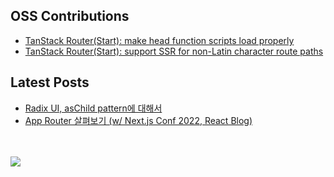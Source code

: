 ## OSS Contributions
- [TanStack Router(Start): make head function scripts load properly](https://github.com/TanStack/router/pull/4323)
- [TanStack Router(Start): support SSR for non-Latin character route paths](https://github.com/TanStack/router/pull/4611)

## Latest Posts
- [Radix UI, asChild pattern에 대해서](https://wookhyung.netlify.app/blog/radix-ui-aschild-pattern)
- [App Router 살펴보기 (w/ Next.js Conf 2022, React Blog)](https://wookhyung.netlify.app/blog/app-router-with-nextjs-conf-2022)

<br>
<br>

<a href="https://github.com/devxb/gitanimals">
  <img src="https://render.gitanimals.org/farms/w00khyung"/>
</a>
